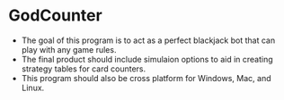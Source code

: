 # GodCounter
- The goal of this program is to act as a perfect blackjack bot that can play with any game rules.
- The final product should include simulaion options to aid in creating strategy tables for card counters.
- This program should also be cross platform for Windows, Mac, and Linux.
